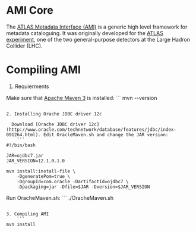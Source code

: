 AMI Core
========

The [ATLAS Metadata Interface (AMI)](http://www.cern.ch/ami/) is a generic high level framework for metadata cataloguing. It was originally developed for the [ATLAS experiment](http://atlas.ch/), one of the two general-purpose detectors at the Large Hadron Collider (LHC).

Compiling AMI
=============

1. Requierments

  Make sure that [Apache Maven 3](http://maven.apache.org/) is installed:
	```
mvn --version
```

2. Installing Orache JDBC driver 12c

  Download [Orache JDBC driver 12c](http://www.oracle.com/technetwork/database/features/jdbc/index-091264.html). Edit OracleMaven.sh and change the JAR version:
	```
#!/bin/bash

JAR=ojdbc7.jar
JAR_VERSION=12.1.0.1.0

mvn install:install-file \
	-DgeneratePom=true \
	-DgroupId=com.oracle -DartifactId=ojdbc7 \
	-Dpackaging=jar -Dfile=$JAR -Dversion=$JAR_VERSION
```

  Run OracheMaven.sh:
	```
./OracheMaven.sh
```

3. Compiling AMI
	```
mvn install
```
